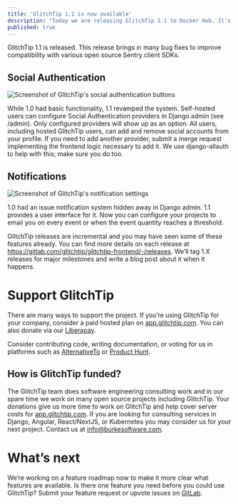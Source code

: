 ```yaml
---
title: 'GlitchTip 1.1 is now available'
description: "Today we are releasing GlitchTip 1.1 to Docker Hub. It's our second stable release!"
published: true
---
```


GlitchTip 1.1 is released. This release brings in many bug fixes to improve compatibility with various open source Sentry client SDKs.

## Social Authentication

<div style="width: 600px; max-width: 100%; margin: 0 auto;">
    <picture>
        <source
            type="image/webp"
            srcset="
                /assets/blog-images/glitchtip-1-1/social-2@1x.webp,
                /assets/blog-images/glitchtip-1-1/social-2@2x.webp 2x,
                /assets/blog-images/glitchtip-1-1/social-2@3x.webp 3x,
            "
        />
        <img
            src="/assets/blog-images/glitchtip-1-1/social-2@1x.png"
            srcset="
                /assets/blog-images/glitchtip-1-1/social-2@1x.png,
                /assets/blog-images/glitchtip-1-1/social-2@2x.png 2x,
                /assets/blog-images/glitchtip-1-1/social-2@3x.png 3x,
            "
            loading="lazy"
            alt="Screenshot of GlitchTip's social authentication buttons"
        />
    </picture>
</div>

While 1.0 had basic functionality, 1.1 revamped the system. Self-hosted users can configure Social Authentication providers in Django admin (see /admin). Only configured providers will show up as an option. All users, including hosted GlitchTip users, can add and remove social accounts from your profile. If you need to add another provider, submit a merge request implementing the frontend logic necessary to add it. We use django-allauth to help with this; make sure you do too.

## Notifications

<div style="width: 600px; max-width: 100%; margin: 0 auto;">
    <picture>
        <source
            type="image/webp"
            srcset="
                /assets/blog-images/glitchtip-1-1/notifications-2@1x.webp,
                /assets/blog-images/glitchtip-1-1/notifications-2@2x.webp 2x,
                /assets/blog-images/glitchtip-1-1/notifications-2@3x.webp 3x,
            "
        />
        <img
            src="/assets/blog-images/glitchtip-1-1/notifications-2@1x.png"
            srcset="
                /assets/blog-images/glitchtip-1-1/notifications-2@1x.png,
                /assets/blog-images/glitchtip-1-1/notifications-2@2x.png 2x,
                /assets/blog-images/glitchtip-1-1/notifications-2@3x.png 3x,
            "
            loading="lazy"
            alt="Screenshot of GlitchTip's notification settings"
        />
    </picture>
</div>

1.0 had an issue notification system hidden away in Django admin. 1.1 provides a user interface for it. Now you can configure your projects to email you on every event or when the event quantity reaches a threshold.

GlitchTip releases are incremental and you may have seen some of these features already. You can find more details on each release at <a href="https://gitlab.com/glitchtip/glitchtip-frontend/-/releases" target="_blank">https://gitlab.com/glitchtip/glitchtip-frontend/-/releases</a>. We’ll tag 1.X releases for major milestones and write a blog post about it when it happens.

# Support GlitchTip

There are many ways to support the project. If you’re using GlitchTip for your company, consider a paid hosted plan on <a href="https://app.glitchtip.com" target="_blank">app.glitchtip.com</a>. You can also donate via our <a href="https://liberapay.com/GlitchTip/donate" target="_blank">Liberapay</a>.

Consider contributing code, writing documentation, or voting for us in platforms such as <a href="https://alternativeto.net/software/glitchtip/" target="_blank">AlternativeTo</a> or <a href="https://www.producthunt.com/posts/glitchtip" target="_blank">Product Hunt</a>.

## How is GlitchTip funded?

The GlitchTip team does software engineering consulting work and in our spare time we work on many open source projects including GlitchTip. Your donations give us more time to work on GlitchTip and help cover server costs for <a href="https://app.glitchtip.com" target="_blank">app.glitchtip.com</a>. If you are looking for consulting services in Django, Angular, React/NextJS, or Kubernetes you may consider us for your next project. Contact us at info@burkesoftware.com.

# What’s next

We’re working on a feature roadmap now to make it more clear what features are available. Is there one feature you need before you could use GlitchTip? Submit your feature request or upvote issues on <a href="https://gitlab.com/groups/glitchtip/-/issues" target="_blank">GitLab</a>.

